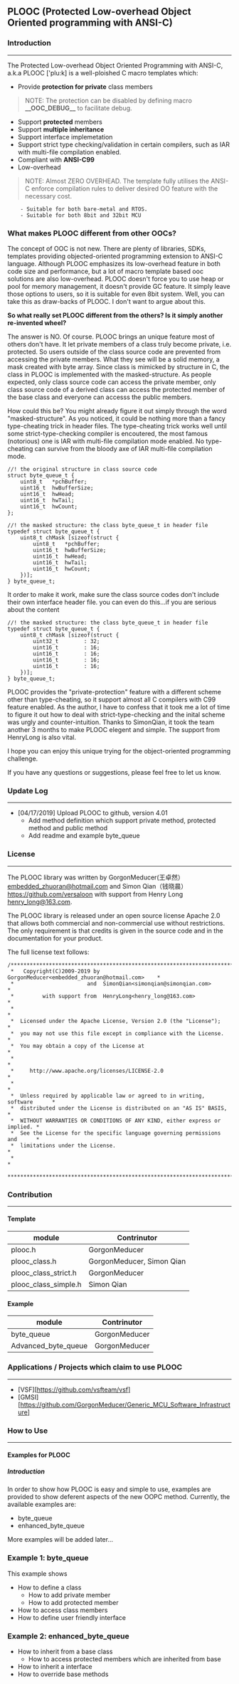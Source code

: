## PLOOC (Protected Low-overhead Object Oriented programming with ANSI-C)

### Introduction
---
The Protected Low-overhead Object Oriented Programming with ANSI-C, a.k.a PLOOC ['plu:k] is a well-ploished C macro templates which:

- Provide __protection for private__ class members

> NOTE: The protection can be disabled by defining macro __\_\_OOC_DEBUG\_\___ to facilitate debug.

- Support __protected__ members
- Support __multiple inheritance__ 
- Support interface implemetation
- Support strict type checking/validation in certain compilers, such as IAR with multi-file compilation enabled.
- Compliant with __ANSI-C99__ 
- Low-overhead
> NOTE: Almost ZERO OVERHEAD. The template fully utilises the ANSI-C enforce compilation rules to deliver desired OO feature with the necessary cost.

        - Suitable for both bare-metal and RTOS.
        - Suitable for both 8bit and 32bit MCU

### What makes PLOOC different from other OOCs?
The concept of OOC is not new. There are plenty of libraries, SDKs, templates providing objected-oriented programming extension to ANSI-C language. Although PLOOC emphasizes its low-overhead feature in both code size and performance, but a lot of macro template based ooc solutions are also low-overhead. PLOOC doesn't force you to use heap or pool for memory management, it doesn't provide GC feature. It simply leave those options to users, so it is suitable for even 8bit system. Well, you can take this as draw-backs of PLOOC. I don't want to argue about this.

**So what really set PLOOC different from the others? Is it simply another re-invented wheel?**

The answer is NO. Of course. 
PLOOC brings an unique feature most of others don't have. It let private members of a class truly become private, i.e. protected. So users outside of the class source code are prevented from accessing the private members. What they see will be a solid memory, a mask created with byte array. Since class is mimicked by structure in C, the class in PLOOC is implemented with the masked-structure. As people expected, only class source code can access the private member, only class source code of a derived class can access the protected member of the base class and everyone can accesss the public members.

How could this be? You might already figure it out simply through the word "masked-structure". As you noticed, it could be nothing more than a fancy type-cheating trick in header files. 
The type-cheating trick works well until some strict-type-checking compiler is encoutered, the most famous (notorious) one is IAR with multi-file compilation mode enabled. No type-cheating can survive from the bloody axe of IAR multi-file compilation mode. 

    //! the original structure in class source code
    struct byte_queue_t {
	    uint8_t   *pchBuffer;
	    uint16_t  hwBufferSize;
	    uint16_t  hwHead;
	    uint16_t  hwTail;
	    uint16_t  hwCount;
	};
	
	//! the masked structure: the class byte_queue_t in header file
	typedef struct byte_queue_t {
        uint8_t chMask [sizeof(struct {
	        uint8_t   *pchBuffer;
	        uint16_t  hwBufferSize;
	        uint16_t  hwHead;
	        uint16_t  hwTail;
	        uint16_t  hwCount;
	    })];
	} byte_queue_t;
	
It order to make it work, make sure the class source codes don't include their own interface header file.
you can even do this...if you are serious about the content

	//! the masked structure: the class byte_queue_t in header file
	typedef struct byte_queue_t {
	    uint8_t chMask [sizeof(struct {
            uint32_t        : 32;
            uint16_t        : 16;
            uint16_t        : 16;
            uint16_t        : 16;
            uint16_t        : 16;
        })];
	} byte_queue_t;
	

PLOOC provides the "private-protection" feature with a different scheme other than type-cheating, so it support almost all C compilers with C99 feature enabled. As the author, I have to confess that it took me a lot of time to figure it out how to deal with strict-type-checking and the inital scheme was urgly and counter-intuition. Thanks to SimonQian, it took the team another 3 months to make PLOOC elegent and simple. The support from HenryLong is also vital. 

I hope you can enjoy this unique trying for the object-oriented programming challenge. 

If you have any questions or suggestions, please feel free to let us know.

### Update Log
---
- \[04/17/2019\] Upload PLOOC to github, version 4.01
    - Add method definition which support private method, protected method and public method
    - Add readme and example byte_queue


### License
---
The PLOOC library was written by GorgonMeducer(王卓然）<embedded_zhuoran@hotmail.com> and Simon Qian（钱晓晨）<https://github.com/versaloon> with support from Henry Long <henry_long@163.com>.

The PLOOC library is released under an open source license Apache 2.0 that allows both commercial and non-commercial use without restrictions. The only requirement is that credits is given in the source code and in the documentation for your product.

The full license text follows:

	/*****************************************************************************
	 *   Copyright(C)2009-2019 by GorgonMeducer<embedded_zhuoran@hotmail.com>    *
	 *                       and  SimonQian<simonqian@simonqian.com>             *
	 *         with support from  HenryLong<henry_long@163.com>                  *
	 *                                                                           *
	 *  Licensed under the Apache License, Version 2.0 (the "License");          *
	 *  you may not use this file except in compliance with the License.         *
	 *  You may obtain a copy of the License at                                  *
	 *                                                                           *
	 *     http://www.apache.org/licenses/LICENSE-2.0                            *
	 *                                                                           *
	 *  Unless required by applicable law or agreed to in writing, software      *
	 *  distributed under the License is distributed on an "AS IS" BASIS,        *
	 *  WITHOUT WARRANTIES OR CONDITIONS OF ANY KIND, either express or implied. *
	 *  See the License for the specific language governing permissions and      *
	 *  limitations under the License.                                           *
	 *                                                                           *
	 ****************************************************************************/


### Contribution
---
#### Template
| module | Contrinutor |
| ------ | ------ |
| plooc.h | GorgonMeducer ||
| plooc_class.h | GorgonMeducer, Simon Qian | 
| plooc_class_strict.h | GorgonMeducer |
| plooc_class_simple.h | Simon Qian |


#### Example
| module | Contrinutor |
| ------ | ------ |
| byte_queue | GorgonMeducer |
| Advanced_byte_queue | GorgonMeducer |

### Applications / Projects which claim to use PLOOC
---
- [VSF][https://github.com/vsfteam/vsf]
- [GMSI][https://github.com/GorgonMeducer/Generic_MCU_Software_Infrastructure]


### How to Use
---
#### Examples for PLOOC
##### Introduction
In order to show how PLOOC is easy and simple to use, examples are provided to show deferent aspects of the new OOPC method. Currently, the available examples are:

- byte_queue
- enhanced_byte_queue
 
More examples will be added later...

### Example 1: byte_queue
This example shows
- How to define a class
    - How to add private member
    - How to add protected member
- How to access class members
- How to define user friendly interface

### Example 2: enhanced_byte_queue
- How to inherit from a base class
    - How to access protected members which are inherited from base
- How to inherit a interface
- How to override base methods


